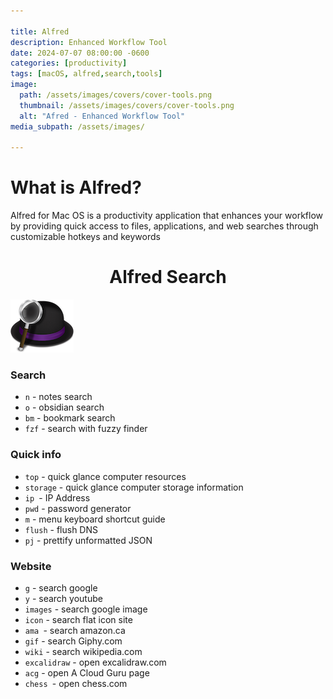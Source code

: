 ```yaml
---

title: Alfred
description: Enhanced Workflow Tool
date: 2024-07-07 08:00:00 -0600
categories: [productivity]
tags: [macOS, alfred,search,tools]
image:
  path: /assets/images/covers/cover-tools.png
  thumbnail: /assets/images/covers/cover-tools.png
  alt: "Afred - Enhanced Workflow Tool"
media_subpath: /assets/images/

---
```


# What is Alfred?

Alfred for Mac OS is a productivity application that enhances your workflow by providing quick access to files, applications, and web searches through customizable hotkeys and keywords

<h1 style="text-align: center;"> Alfred Search</h1>

![Add plugin](/assets/images/content/alfred.png)

### Search
- `n` - notes search
- `o` - obsidian search
- `bm` - bookmark search
- `fzf` - search with fuzzy finder

### Quick info
- `top` - quick glance computer resources
- `storage` - quick glance computer storage information
- `ip `- IP Address
- `pwd` - password generator
- `m` - menu keyboard shortcut guide
- `flush` - flush DNS
- `pj` - prettify unformatted JSON

### Website
- `g` - search google
- `y` - search youtube
- `images` - search google image
- `icon` - search flat icon site
-  `ama `- search amazon.ca
- `gif` - search Giphy.com
- `wiki` - search wikipedia.com
- `excalidraw` - open excalidraw.com
- `acg` - open A Cloud Guru page
- `chess `- open chess.com
